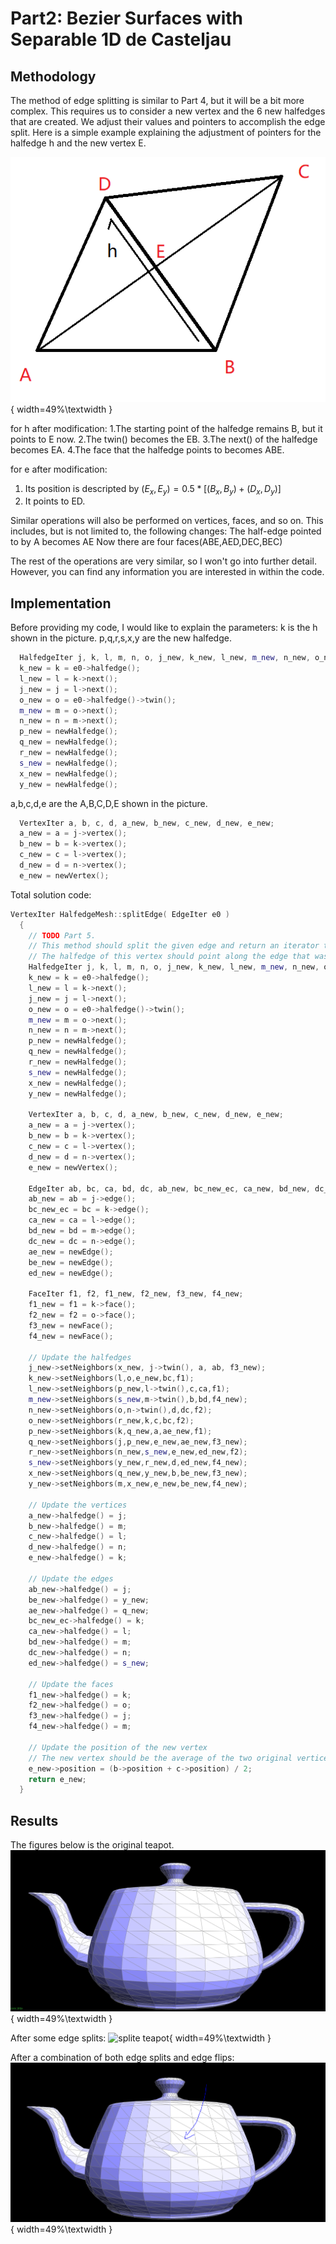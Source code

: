 # Part2: Bezier Surfaces with Separable 1D de Casteljau

## Methodology


The method of edge splitting is similar to Part 4, but it will be a bit more complex. This requires us to consider a new vertex and the 6 new halfedges that are created. We adjust their values and pointers to accomplish the edge split. Here is a simple example explaining the adjustment of pointers for the halfedge h and the new vertex E.

![example](../../images/hw2/section2/hw2part5_example.png){ width=49%\textwidth } 

for h after modification:
1.The starting point of the halfedge remains B, but it points to E now.
2.The twin() becomes the EB.
3.The next() of the halfedge becomes EA.
4.The face that the halfedge points to becomes ABE.

for e after modification:
1. Its position is descripted by $(E_x,E_y)=0.5*[(B_x,B_y)+(D_x,D_y)]$
2. It points to ED.

Similar operations will also be performed on vertices, faces, and so on. This includes, but is not limited to, the following changes:
The half-edge pointed to by A becomes AE
Now there are four faces(ABE,AED,DEC,BEC)

The rest of the operations are very similar, so I won't go into further detail. However, you can find any information you are interested in within the code.


## Implementation

Before providing my code, I would like to explain the parameters:
k is the h shown in the picture. p,q,r,s,x,y are the new halfedge.
```cpp
  HalfedgeIter j, k, l, m, n, o, j_new, k_new, l_new, m_new, n_new, o_new, p_new, q_new, r_new, s_new,x_new,y_new;
  k_new = k = e0->halfedge();
  l_new = l = k->next();
  j_new = j = l->next();
  o_new = o = e0->halfedge()->twin();
  m_new = m = o->next();
  n_new = n = m->next();
  p_new = newHalfedge();
  q_new = newHalfedge();
  r_new = newHalfedge();
  s_new = newHalfedge();
  x_new = newHalfedge();
  y_new = newHalfedge();
```
a,b,c,d,e are the A,B,C,D,E shown in the picture.
```cpp
  VertexIter a, b, c, d, a_new, b_new, c_new, d_new, e_new;
  a_new = a = j->vertex();
  b_new = b = k->vertex();
  c_new = c = l->vertex();
  d_new = d = n->vertex();
  e_new = newVertex();
```
Total solution code:
```cpp
VertexIter HalfedgeMesh::splitEdge( EdgeIter e0 )
  {
    // TODO Part 5.
    // This method should split the given edge and return an iterator to the newly inserted vertex.
    // The halfedge of this vertex should point along the edge that was split, rather than the new edges.
    HalfedgeIter j, k, l, m, n, o, j_new, k_new, l_new, m_new, n_new, o_new, p_new, q_new, r_new, s_new,x_new,y_new;
    k_new = k = e0->halfedge();
    l_new = l = k->next();
    j_new = j = l->next();
    o_new = o = e0->halfedge()->twin();
    m_new = m = o->next();
    n_new = n = m->next();
    p_new = newHalfedge();
    q_new = newHalfedge();
    r_new = newHalfedge();
    s_new = newHalfedge();
    x_new = newHalfedge();
    y_new = newHalfedge();

    VertexIter a, b, c, d, a_new, b_new, c_new, d_new, e_new;
    a_new = a = j->vertex();
    b_new = b = k->vertex();
    c_new = c = l->vertex();
    d_new = d = n->vertex();
    e_new = newVertex();

    EdgeIter ab, bc, ca, bd, dc, ab_new, bc_new_ec, ca_new, bd_new, dc_new, ae_new, be_new, ed_new;
    ab_new = ab = j->edge();
    bc_new_ec = bc = k->edge();
    ca_new = ca = l->edge();
    bd_new = bd = m->edge();
    dc_new = dc = n->edge();
    ae_new = newEdge();
    be_new = newEdge();
    ed_new = newEdge();

    FaceIter f1, f2, f1_new, f2_new, f3_new, f4_new;
    f1_new = f1 = k->face();
    f2_new = f2 = o->face();
    f3_new = newFace();
    f4_new = newFace();

    // Update the halfedges
    j_new->setNeighbors(x_new, j->twin(), a, ab, f3_new);
    k_new->setNeighbors(l,o,e_new,bc,f1);
    l_new->setNeighbors(p_new,l->twin(),c,ca,f1);
    m_new->setNeighbors(s_new,m->twin(),b,bd,f4_new);
    n_new->setNeighbors(o,n->twin(),d,dc,f2);
    o_new->setNeighbors(r_new,k,c,bc,f2);
    p_new->setNeighbors(k,q_new,a,ae_new,f1);
    q_new->setNeighbors(j,p_new,e_new,ae_new,f3_new);
    r_new->setNeighbors(n_new,s_new,e_new,ed_new,f2);
    s_new->setNeighbors(y_new,r_new,d,ed_new,f4_new);
    x_new->setNeighbors(q_new,y_new,b,be_new,f3_new);
    y_new->setNeighbors(m,x_new,e_new,be_new,f4_new);

    // Update the vertices
    a_new->halfedge() = j;
    b_new->halfedge() = m;
    c_new->halfedge() = l;
    d_new->halfedge() = n;
    e_new->halfedge() = k;

    // Update the edges
    ab_new->halfedge() = j;
    be_new->halfedge() = y_new;
    ae_new->halfedge() = q_new;
    bc_new_ec->halfedge() = k;
    ca_new->halfedge() = l;
    bd_new->halfedge() = m;
    dc_new->halfedge() = n;
    ed_new->halfedge() = s_new;

    // Update the faces
    f1_new->halfedge() = k;
    f2_new->halfedge() = o;
    f3_new->halfedge() = j;
    f4_new->halfedge() = m;

    // Update the position of the new vertex
    // The new vertex should be the average of the two original vertices, b and c
    e_new->position = (b->position + c->position) / 2;
    return e_new;
  }
```

## Results


The figures below is the original teapot.
![original teapot](../../images/hw2/section2/hw2part5_teapot.png){ width=49%\textwidth } 

After some edge splits:
![splite teapot](../../images/hw2/section2/hw2part5_splite.png){ width=49%\textwidth } 

After a combination of both edge splits and edge flips:
![combination teapot](../../images/hw2/section2/hw2part5_combination.png){ width=49%\textwidth } 